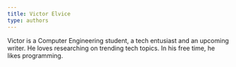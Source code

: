 ```yaml
---
title: Victor Elvice
type: authors
---
```

Victor is a Computer Engineering student, a tech entusiast and an upcoming writer. He loves researching on trending tech topics. In his free time, he likes programming.
